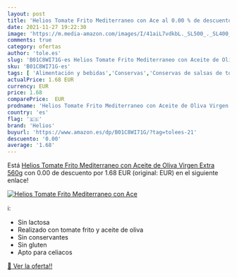 ```yaml
---
layout: post
title: 'Helios Tomate Frito Mediterraneo con Ace al 0.00 % de descuento'
date: 2021-11-27 19:22:30
image: 'https://m.media-amazon.com/images/I/41aiL7vdkbL._SL500_._SL400_.jpg'
comments: true
category: ofertas
author: 'tole.es'
slug: 'B01C8WI71G-es Helios Tomate Frito Mediterraneo con Aceite de Oliva...'
sku: 'B01C8WI71G-es'
tags: [ 'Alimentación y bebidas','Conservas','Conservas de salsas de tomate','Conservas de tomates','Conservas de verduras','aceite','de','extra','helios','oliva','virgen', ]
actualPrice: 1.68 EUR
currency: EUR
price: 1.68
comparePrice:  EUR
prodname: 'Helios Tomate Frito Mediterraneo con Aceite de Oliva Virgen Extra  560g'
country: 'es'
flag: '🇪🇸'
brand: 'Helios'
buyurl: 'https://www.amazon.es/dp/B01C8WI71G/?tag=tolees-21'
descuento: '0.00'
average: '1.68'
---
```


Está [Helios Tomate Frito Mediterraneo con Aceite de Oliva Virgen Extra  560g](https://www.amazon.es/dp/B01C8WI71G/?tag=tolees-21) con 0.00 de descuento por 1.68 EUR (original:  EUR) en el siguiente enlace!

[![Helios Tomate Frito Mediterraneo con Ace](https://m.media-amazon.com/images/I/41aiL7vdkbL._SL500_._SL400_.jpg)](https://www.amazon.es/dp/B01C8WI71G/?tag=tolees-21)

ℹ️:

- Sin lactosa
- Realizado con tomate frito y aceite de oliva
- Sin conservantes
- Sin gluten
- Apto para celiacos

[🛒 Ver la oferta!!](https://www.amazon.es/dp/B01C8WI71G/?tag=tolees-21)
